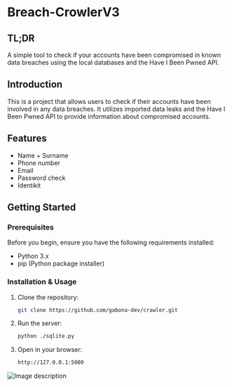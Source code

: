 # Breach-CrowlerV3

## TL;DR

A simple tool to check if your accounts have been compromised in known data breaches using the local databases and the Have I Been Pwned API.



## Introduction

This is a project that allows users to check if their accounts have been involved in any data breaches. It utilizes imported data leaks and the Have I Been Pwned API to provide information about compromised accounts.

## Features

- Name + Surname
- Phone number
- Email
- Password check
- Identikit

## Getting Started

### Prerequisites

Before you begin, ensure you have the following requirements installed:

- Python 3.x
- pip (Python package installer)

### Installation & Usage

1. Clone the repository:

   ```bash
   git clone https://github.com/gabona-dev/crawler.git
    ```
2. Run the server:
   ```bash
   python ./sqlite.py
   ```
3. Open in your browser:
   ```bash
   http://127.0.0.1:5000
   ```

![Image description](https://github.com/gabona-dev/crawler/blob/main/img/homepage.png)
